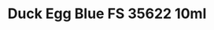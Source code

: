 ---
layout: product
title: "Duck Egg Blue FS 35622 10ml"
price: "330" 
desc: "Acrylic Laquer 10mL"
img_path: "/assets/img/RC241.webp"
brand: "AK "
available: false
special_offer: false
new: false
soon: false
cat: "020000"
subcat: "020200"
subsubcat: "020201"
sifra: "RC241"
popular: false
spec: false
---